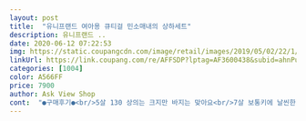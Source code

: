 ```yaml
---
layout: post 
title:  "유니프랜드 여아용 큐티걸 민소매내의 상하세트" 
description: 유니프랜드 ..
date: 2020-06-12 07:22:53 
img: https://static.coupangcdn.com/image/retail/images/2019/05/02/22/1/e8433287-42b2-49bc-9ff2-9b4d22d1a934.jpg 
linkUrl: https://link.coupang.com/re/AFFSDP?lptag=AF3600438&subid=ahnPublicAsk&pageKey=216742875&itemId=666544736&vendorItemId=4722901453&traceid=V0-113-03a61f12cd85cac4 
categories: [1004] 
color: A566FF 
price: 7900 
author: Ask View Shop 
cont:  "●구매후기●<br/>5살 130 상의는 크지만 바지는 맞아요<br/>7살 보통키에 날씬한 체형인데 건조기에도<br/>그나마 유니프랜드가 편한듯해요<br/>기존에  입던 여름 내의(100호)들이 이젠 작아져서  새로 주문하게  됐어요.<br/>우리딸이  4살에  키가 102cm몸무게 17.<br/>1kg  나가는데  110호는 조금 여유입게 입는거라  내년까지  입히려고 일부러 한치수  더크게  120호를  주문했어요<br/>나시내의로 구입했습니다<br/>내의 사면 한 계절입고 작아져서 못 입는터라<br/>답답한걸 싫어해서<br/>돌릴겸 일부러 큰 사이즈를 시켰네요<br/>듭니다<br/>무엇보다 먼지가 안붙어요<br/>바지는 배 쪼이지 않아 편하다고 합니다<br/>바지도 좀 헐렁하게 만들어주세요<br/>반팔내의 입히다가 날씨가 많이 더워져서<br/>부드럽고 쉬원하고 예쁘고<br/>색감, 재질이 아주 좋구요^^<br/>여름에 시원하게 잘  입힐것  같네요^^<br/>역시나 상의가 원피스처럼 길지만<br/>오천원대 제품치고는 바느질이나 디자인<br/>유니프랜드를 알게되어 다행<br/>재질도 좋고  디자인도  이뻐서  맘에  드네요<br/>저렴한거로 골랐는데 가격대비 아주 맘에<br/>" 
---
```

